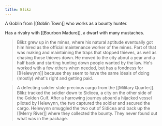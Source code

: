 ```yaml
---
title: Blikz
---
```


A Goblin from [[Goblin Town]] who works as a bounty hunter.

Has a rivalry with [[Bourbon Maduro]], a dwarf with many mustaches.
  
> Blikz grew up in the mines, where his natural aptitude eventually got him hired as the official maintenance worker of the mines. Part of that was making and maintaining the traps that stopped thieves, as well as chasing those thieves down. He moved to the city about a year and a half back and starting hunting down people wanted by the law. He's worked with a few others when needed, but has a fondness for [[Helewynn]] because they seem to have the same ideals of doing (mostly) what's right and getting paid.



> A defecting soldier stole precious cargo from the [[Military Quarter]]. Blikz tracked the soldier down to Sidicea, a city on the other side of the Golden Gulf. After a harrowing journey aboard a hijacked vessel piloted by Helewynn, the two captured the soldier and secured the cargo. Helewynn smuggled the two out of Sidicea and back up the [[Merry River]] where they collected the bounty. They never found out what was in the package.